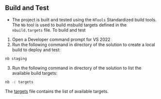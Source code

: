## Build and Test
- The project is built and tested using the `NTools` Standardized build tools.  The `Nb` tool is used to build msbuild targets defined in the `nbuild.targets` file. To build and test
1. Open a Developer command prompt for VS 2022
2. Run the following command in directory of the solution to create a local build to deploy and test:
```bash
nb staging
```
3. Run the following command in directory of the solution to list the available build targets:
```bash
nb -c targets
```
The [targets](./targets.md) file contains the list of available targets.
